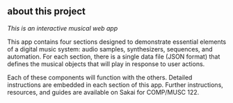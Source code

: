 ## about this project
*This is an interactive musical web app*

This app contains four sections designed to demonstrate essential elements of a digital music system: audio samples, synthesizers, sequences, and automation. For each section, there is a single data file (JSON format) that defines the musical objects that will play in response to user actions. 

Each of these components will function with the others. Detailed instructions are embedded in each section of this app. Further instructions, resources, and guides are available on Sakai for COMP/MUSC 122.